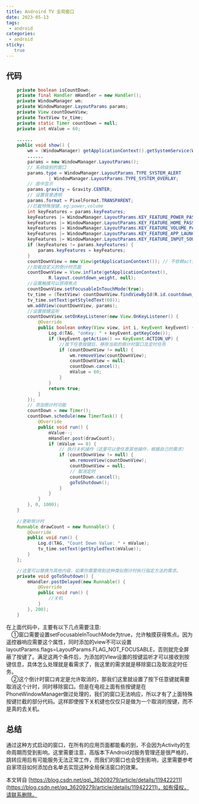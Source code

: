 ```yaml
---
title: Androird TV 全局窗口
date: 2023-05-13
tags:
 - android
categories: 
 - android
sticky: 
   true
---
```


## 代码

```java
	private boolean isCountDown;
    private final Handler mHandler = new Handler();
    private WindowManager wm;
    private WindowManager.LayoutParams params;
    private View countDownView;
    private TextView tv_time;
    private static Timer countDown = null;
    private int mValue = 60;
    
    ......
    public void show() {
        wm = (WindowManager) getApplicationContext().getSystemService(WINDOW_SERVICE);
		......
        params = new WindowManager.LayoutParams();
        // 系统级别的窗口
        params.type = WindowManager.LayoutParams.TYPE_SYSTEM_ALERT
                | WindowManager.LayoutParams.TYPE_SYSTEM_OVERLAY;
        // 居中显示
        params.gravity = Gravity.CENTER;
        // 设置背景透明
        params.format = PixelFormat.TRANSPARENT;
        //拦截特殊按键，eg:power,volume
        int keyFeatures = params.keyFeatures;
        keyFeatures |= WindowManager.LayoutParams.KEY_FEATURE_POWER_PASS_TO_USER;
        keyFeatures |= WindowManager.LayoutParams.KEY_FEATURE_HOME_PASS_TO_USER;
        keyFeatures |= WindowManager.LayoutParams.KEY_FEATURE_VOLUME_PASS_TO_USER;
        keyFeatures |= WindowManager.LayoutParams.KEY_FEATURE_APP_LAUNCHER_PASS_TO_USER;
        keyFeatures |= WindowManager.LayoutParams.KEY_FEATURE_INPUT_SOURCE_PASS_TO_USER;
        if (keyFeatures != params.keyFeatures) {
            params.keyFeatures = keyFeatures;
        }
        countDownView = new View(getApplicationContext()); // 不依赖activity的生命周期
        //加载自定义的倒计时页面
        countDownView = View.inflate(getApplicationContext(),
                R.layout.countdown_weight, null);
        //设置触摸可以获得焦点
        countDownView.setFocusableInTouchMode(true);
        tv_time = (TextView) countDownView.findViewById(R.id.countdown_text);
        tv_time.setText(getStyledText(60));
        wm.addView(countDownView, params);
        //设置按键监听
        countDownView.setOnKeyListener(new View.OnKeyListener() {
            @Override
            public boolean onKey(View view, int i, KeyEvent keyEvent) {
                Log.d(TAG, "onKey: " + keyEvent.getKeyCode());
                if (keyEvent.getAction() == KeyEvent.ACTION_UP) {
                	//按下任意按键后，移除当前的倒计时窗口及定时任务
                    if (countDownView != null) {
                        wm.removeView(countDownView);
                        countDownView = null;
                        countDown.cancel();
                        mValue = 60;
                    }
                }
                return true;
            }
        });
        // 添加倒计时功能
        countDown = new Timer();
        countDown.schedule(new TimerTask() {
            @Override
            public void run() {
                mValue--;
                mHandler.post(drawCount);
                if (mValue == 0) {
                    // 执行关机操作（这里可以使任意其他操作，根据自己的需求）
                    if (countDownView != null) {
                        wm.removeView(countDownView);
                        countDownView = null;
                        // 取消定时
                        countDown.cancel();
                        goToShutdown();
                    }
                }
            }
        }, 0, 1000);
    }
	
	//更新倒计时
	Runnable drawCount = new Runnable() {
        @Override
        public void run() {
            Log.d(TAG, "Count Down Value: " + mValue);
            tv_time.setText(getStyledText(mValue));
        }
    };

	//这里可以替换为其他内容，如果你需要用到这种类似倒计时执行指定方法的需求。
    private void goToShutdown() {
        mHandler.postDelayed(new Runnable() {
            @Override
            public void run() {
  				//关机
            }
        }, 200);
    }

```

在上面代码中，主要有以下几点需要注意:  
 ①窗口需要设置setFocusableInTouchMode为true，允许触摸获得焦点。因为遥控器响应需要这个属性，同时添加的view不可以设置layoutParams.flags=LayoutParams.FLAG\_NOT\_FOCUSABLE，否则就完全屏蔽了按键了。满足这两个条件后，为添加的VIew设置的按键监听才可以接收到按键信息，具体怎么处理就是看需求了，我这里的需求就是移除窗口及取消定时任务。  
 ②这个倒计时窗口肯定是允许取消的，那我们这里就设置了按下任意键就需要取消这个计时，同时移除窗口。但是在电视上面有些按键是在PhoneWindowManager做过处理的，我们的窗口无法响应，所以才有了上面特殊按键拦截的部分代码。这样即使按下关机键也仅仅只是做为一个取消的按键，而不是真的去关机。

## 总结

​        通过这种方式启动的窗口，在所有的应用页面都能看的到，不会因为Activity的生命周期而受到影响。这里需要注意，高版本下Android对服务管理还是很严格的，跳转应用后有可能服务无法正常工作，而我们的窗口也会受到影响，这里需要参考自家项目如何添加白名单去实现这种全局保活窗口的效果。

 

  

本文转自 [https://blog.csdn.net/qq\_36209279/article/details/119422211](https://blog.csdn.net/qq_36209279/article/details/119422211)，如有侵权，请联系删除。